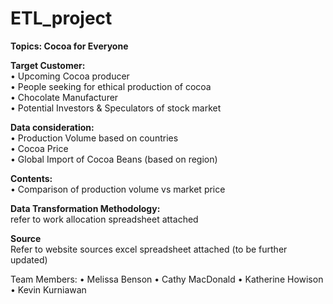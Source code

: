 # ETL_project

<strong>Topics: Cocoa for Everyone</strong>

<strong>Target Customer:</strong><br>
•	Upcoming Cocoa producer<br>
•	People seeking for ethical production of cocoa<br>
•	Chocolate Manufacturer<br>
•	Potential Investors & Speculators of stock market<br>

<strong>Data consideration:</strong><br>
•	Production Volume based on countries<br>
•	Cocoa Price<br>
•	Global Import of Cocoa Beans (based on region)<br>

<strong>Contents:</strong><br>
•	Comparison of production volume vs market price<br>

<strong>Data Transformation Methodology:</strong><br>
refer to work allocation spreadsheet attached

<strong>Source</strong><br>
Refer to website sources excel spreadsheet attached (to be further updated)<br>

Team Members:
•	Melissa Benson
•	Cathy MacDonald
•	Katherine Howison
•	Kevin Kurniawan
